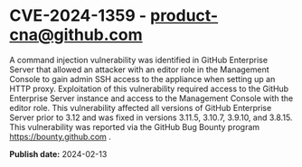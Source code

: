 # CVE-2024-1359 - product-cna@github.com

A command injection vulnerability was identified in GitHub Enterprise Server that allowed an attacker with an editor role in the Management Console to gain admin SSH access to the appliance when setting up an HTTP proxy. Exploitation of this vulnerability required access to the GitHub Enterprise Server instance and access to the Management Console with the editor role. This vulnerability affected all versions of GitHub Enterprise Server prior to 3.12 and was fixed in versions 3.11.5, 3.10.7, 3.9.10, and 3.8.15. This vulnerability was reported via the  GitHub Bug Bounty program https://bounty.github.com .


**Publish date:** 2024-02-13
